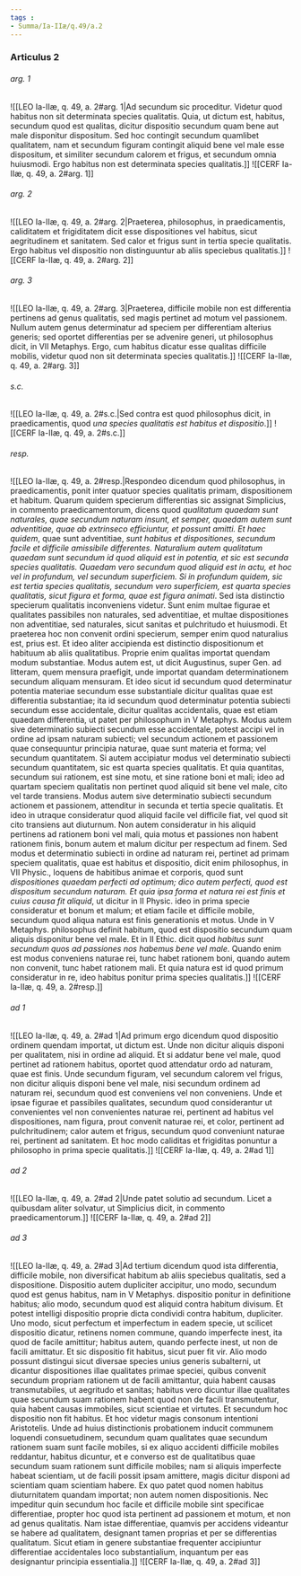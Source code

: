 ```yaml
---
tags : 
- Summa/Ia-IIæ/q.49/a.2
---
```


### Articulus 2

###### arg. 1
![[LEO Ia-IIæ, q. 49, a. 2#arg. 1|Ad secundum sic proceditur. Videtur quod habitus non sit determinata species qualitatis. Quia, ut dictum est, habitus, secundum quod est qualitas, dicitur dispositio secundum quam bene aut male disponitur dispositum. Sed hoc contingit secundum quamlibet qualitatem, nam et secundum figuram contingit aliquid bene vel male esse dispositum, et similiter secundum calorem et frigus, et secundum omnia huiusmodi. Ergo habitus non est determinata species qualitatis.]]
![[CERF Ia-IIæ, q. 49, a. 2#arg. 1]]

###### arg. 2
![[LEO Ia-IIæ, q. 49, a. 2#arg. 2|Praeterea, philosophus, in praedicamentis, caliditatem et frigiditatem dicit esse dispositiones vel habitus, sicut aegritudinem et sanitatem. Sed calor et frigus sunt in tertia specie qualitatis. Ergo habitus vel dispositio non distinguuntur ab aliis speciebus qualitatis.]]
![[CERF Ia-IIæ, q. 49, a. 2#arg. 2]]

###### arg. 3
![[LEO Ia-IIæ, q. 49, a. 2#arg. 3|Praeterea, difficile mobile non est differentia pertinens ad genus qualitatis, sed magis pertinet ad motum vel passionem. Nullum autem genus determinatur ad speciem per differentiam alterius generis; sed oportet differentias per se advenire generi, ut philosophus dicit, in VII Metaphys. Ergo, cum habitus dicatur esse qualitas difficile mobilis, videtur quod non sit determinata species qualitatis.]]
![[CERF Ia-IIæ, q. 49, a. 2#arg. 3]]

###### s.c.
![[LEO Ia-IIæ, q. 49, a. 2#s.c.|Sed contra est quod philosophus dicit, in praedicamentis, quod *una species qualitatis est habitus et dispositio*.]]
![[CERF Ia-IIæ, q. 49, a. 2#s.c.]]

###### resp.
![[LEO Ia-IIæ, q. 49, a. 2#resp.|Respondeo dicendum quod philosophus, in praedicamentis, ponit inter quatuor species qualitatis primam, dispositionem et habitum. Quarum quidem specierum differentias sic assignat Simplicius, in commento praedicamentorum, dicens quod *qualitatum quaedam sunt naturales, quae secundum naturam insunt, et semper, quaedam autem sunt adventitiae, quae ab extrinseco efficiuntur, et possunt amitti. Et haec quidem*, quae sunt adventitiae, *sunt habitus et dispositiones, secundum facile et difficile amissibile differentes. Naturalium autem qualitatum quaedam sunt secundum id quod aliquid est in potentia, et sic est secunda species qualitatis. Quaedam vero secundum quod aliquid est in actu, et hoc vel in profundum, vel secundum superficiem. Si in profundum quidem, sic est tertia species qualitatis, secundum vero superficiem, est quarta species qualitatis, sicut figura et forma, quae est figura animati*. Sed ista distinctio specierum qualitatis inconveniens videtur. Sunt enim multae figurae et qualitates passibiles non naturales, sed adventitiae, et multae dispositiones non adventitiae, sed naturales, sicut sanitas et pulchritudo et huiusmodi. Et praeterea hoc non convenit ordini specierum, semper enim quod naturalius est, prius est. Et ideo aliter accipienda est distinctio dispositionum et habituum ab aliis qualitatibus. Proprie enim qualitas importat quendam modum substantiae. Modus autem est, ut dicit Augustinus, super Gen. ad litteram, quem mensura praefigit, unde importat quandam determinationem secundum aliquam mensuram. Et ideo sicut id secundum quod determinatur potentia materiae secundum esse substantiale dicitur qualitas quae est differentia substantiae; ita id secundum quod determinatur potentia subiecti secundum esse accidentale, dicitur qualitas accidentalis, quae est etiam quaedam differentia, ut patet per philosophum in V Metaphys. Modus autem sive determinatio subiecti secundum esse accidentale, potest accipi vel in ordine ad ipsam naturam subiecti; vel secundum actionem et passionem quae consequuntur principia naturae, quae sunt materia et forma; vel secundum quantitatem. Si autem accipiatur modus vel determinatio subiecti secundum quantitatem, sic est quarta species qualitatis. Et quia quantitas, secundum sui rationem, est sine motu, et sine ratione boni et mali; ideo ad quartam speciem qualitatis non pertinet quod aliquid sit bene vel male, cito vel tarde transiens. Modus autem sive determinatio subiecti secundum actionem et passionem, attenditur in secunda et tertia specie qualitatis. Et ideo in utraque consideratur quod aliquid facile vel difficile fiat, vel quod sit cito transiens aut diuturnum. Non autem consideratur in his aliquid pertinens ad rationem boni vel mali, quia motus et passiones non habent rationem finis, bonum autem et malum dicitur per respectum ad finem. Sed modus et determinatio subiecti in ordine ad naturam rei, pertinet ad primam speciem qualitatis, quae est habitus et dispositio, dicit enim philosophus, in VII Physic., loquens de habitibus animae et corporis, quod sunt *dispositiones quaedam perfecti ad optimum; dico autem perfecti, quod est dispositum secundum naturam. Et quia ipsa forma et natura rei est finis et cuius causa fit aliquid*, ut dicitur in II Physic. ideo in prima specie consideratur et bonum et malum; et etiam facile et difficile mobile, secundum quod aliqua natura est finis generationis et motus. Unde in V Metaphys. philosophus definit habitum, quod est dispositio secundum quam aliquis disponitur bene vel male. Et in II Ethic. dicit quod *habitus sunt secundum quos ad passiones nos habemus bene vel male*. Quando enim est modus conveniens naturae rei, tunc habet rationem boni, quando autem non convenit, tunc habet rationem mali. Et quia natura est id quod primum consideratur in re, ideo habitus ponitur prima species qualitatis.]]
![[CERF Ia-IIæ, q. 49, a. 2#resp.]]

###### ad 1
![[LEO Ia-IIæ, q. 49, a. 2#ad 1|Ad primum ergo dicendum quod dispositio ordinem quendam importat, ut dictum est. Unde non dicitur aliquis disponi per qualitatem, nisi in ordine ad aliquid. Et si addatur bene vel male, quod pertinet ad rationem habitus, oportet quod attendatur ordo ad naturam, quae est finis. Unde secundum figuram, vel secundum calorem vel frigus, non dicitur aliquis disponi bene vel male, nisi secundum ordinem ad naturam rei, secundum quod est conveniens vel non conveniens. Unde et ipsae figurae et passibiles qualitates, secundum quod considerantur ut convenientes vel non convenientes naturae rei, pertinent ad habitus vel dispositiones, nam figura, prout convenit naturae rei, et color, pertinent ad pulchritudinem; calor autem et frigus, secundum quod conveniunt naturae rei, pertinent ad sanitatem. Et hoc modo caliditas et frigiditas ponuntur a philosopho in prima specie qualitatis.]]
![[CERF Ia-IIæ, q. 49, a. 2#ad 1]]

###### ad 2
![[LEO Ia-IIæ, q. 49, a. 2#ad 2|Unde patet solutio ad secundum. Licet a quibusdam aliter solvatur, ut Simplicius dicit, in commento praedicamentorum.]]
![[CERF Ia-IIæ, q. 49, a. 2#ad 2]]

###### ad 3
![[LEO Ia-IIæ, q. 49, a. 2#ad 3|Ad tertium dicendum quod ista differentia, difficile mobile, non diversificat habitum ab aliis speciebus qualitatis, sed a dispositione. Dispositio autem dupliciter accipitur, uno modo, secundum quod est genus habitus, nam in V Metaphys. dispositio ponitur in definitione habitus; alio modo, secundum quod est aliquid contra habitum divisum. Et potest intelligi dispositio proprie dicta condividi contra habitum, dupliciter. Uno modo, sicut perfectum et imperfectum in eadem specie, ut scilicet dispositio dicatur, retinens nomen commune, quando imperfecte inest, ita quod de facile amittitur; habitus autem, quando perfecte inest, ut non de facili amittatur. Et sic dispositio fit habitus, sicut puer fit vir. Alio modo possunt distingui sicut diversae species unius generis subalterni, ut dicantur dispositiones illae qualitates primae speciei, quibus convenit secundum propriam rationem ut de facili amittantur, quia habent causas transmutabiles, ut aegritudo et sanitas; habitus vero dicuntur illae qualitates quae secundum suam rationem habent quod non de facili transmutentur, quia habent causas immobiles, sicut scientiae et virtutes. Et secundum hoc dispositio non fit habitus. Et hoc videtur magis consonum intentioni Aristotelis. Unde ad huius distinctionis probationem inducit communem loquendi consuetudinem, secundum quam qualitates quae secundum rationem suam sunt facile mobiles, si ex aliquo accidenti difficile mobiles reddantur, habitus dicuntur, et e converso est de qualitatibus quae secundum suam rationem sunt difficile mobiles; nam si aliquis imperfecte habeat scientiam, ut de facili possit ipsam amittere, magis dicitur disponi ad scientiam quam scientiam habere. Ex quo patet quod nomen habitus diuturnitatem quandam importat; non autem nomen dispositionis. Nec impeditur quin secundum hoc facile et difficile mobile sint specificae differentiae, propter hoc quod ista pertinent ad passionem et motum, et non ad genus qualitatis. Nam istae differentiae, quamvis per accidens videantur se habere ad qualitatem, designant tamen proprias et per se differentias qualitatum. Sicut etiam in genere substantiae frequenter accipiuntur differentiae accidentales loco substantialium, inquantum per eas designantur principia essentialia.]]
![[CERF Ia-IIæ, q. 49, a. 2#ad 3]]

